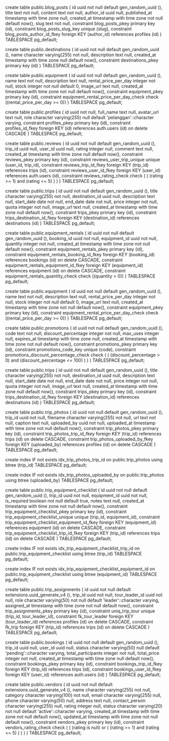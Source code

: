 

create table public.blog_posts (
  id uuid not null default gen_random_uuid (),
  title text not null,
  content text not null,
  author_id uuid null,
  published_at timestamp with time zone null,
  created_at timestamp with time zone not null default now(),
  slug text not null,
  constraint blog_posts_pkey primary key (id),
  constraint blog_posts_slug_key unique (slug),
  constraint blog_posts_author_id_fkey foreign KEY (author_id) references profiles (id)
) TABLESPACE pg_default;

create table public.destinations (
  id uuid not null default gen_random_uuid (),
  name character varying(255) not null,
  description text null,
  created_at timestamp with time zone null default now(),
  constraint destinations_pkey primary key (id)
) TABLESPACE pg_default;

create table public.equipment (
  id uuid not null default gen_random_uuid (),
  name text not null,
  description text null,
  rental_price_per_day integer not null,
  stock integer not null default 0,
  image_url text null,
  created_at timestamp with time zone not null default now(),
  constraint equipment_pkey primary key (id),
  constraint equipment_rental_price_per_day_check check ((rental_price_per_day >= 0))
) TABLESPACE pg_default;

create table public.profiles (
  id uuid not null,
  full_name text null,
  avatar_url text null,
  role character varying(255) null default 'pelanggan'::character varying,
  constraint profiles_pkey primary key (id),
  constraint profiles_id_fkey foreign KEY (id) references auth.users (id) on delete CASCADE
) TABLESPACE pg_default;



create table public.reviews (
  id uuid not null default gen_random_uuid (),
  trip_id uuid null,
  user_id uuid null,
  rating integer null,
  comment text null,
  created_at timestamp with time zone null default now(),
  constraint reviews_pkey primary key (id),
  constraint reviews_user_trip_unique unique (user_id, trip_id),
  constraint reviews_trip_id_fkey foreign KEY (trip_id) references trips (id),
  constraint reviews_user_id_fkey foreign KEY (user_id) references auth.users (id),
  constraint reviews_rating_check check (
    (
      (rating >= 1)
      and (rating <= 5)
    )
  )
) TABLESPACE pg_default;

create table public.trips (
  id uuid not null default gen_random_uuid (),
  title character varying(255) not null,
  destination_id uuid null,
  description text null,
  start_date date not null,
  end_date date not null,
  price integer not null,
  quota integer not null,
  image_url text null,
  created_at timestamp with time zone null default now(),
  constraint trips_pkey primary key (id),
  constraint trips_destination_id_fkey foreign KEY (destination_id) references destinations (id)
) TABLESPACE pg_default;

create table public.equipment_rentals (
  id uuid not null default gen_random_uuid (),
  booking_id uuid not null,
  equipment_id uuid not null,
  quantity integer not null,
  created_at timestamp with time zone not null default now(),
  constraint equipment_rentals_pkey primary key (id),
  constraint equipment_rentals_booking_id_fkey foreign KEY (booking_id) references bookings (id) on delete CASCADE,
  constraint equipment_rentals_equipment_id_fkey foreign KEY (equipment_id) references equipment (id) on delete CASCADE,
  constraint equipment_rentals_quantity_check check ((quantity > 0))
) TABLESPACE pg_default;







create table public.equipment (
  id uuid not null default gen_random_uuid (),
  name text not null,
  description text null,
  rental_price_per_day integer not null,
  stock integer not null default 0,
  image_url text null,
  created_at timestamp with time zone not null default now(),
  constraint equipment_pkey primary key (id),
  constraint equipment_rental_price_per_day_check check ((rental_price_per_day >= 0))
) TABLESPACE pg_default;



create table public.promotions (
  id uuid not null default gen_random_uuid (),
  code text not null,
  discount_percentage integer not null,
  max_uses integer null,
  expires_at timestamp with time zone null,
  created_at timestamp with time zone not null default now(),
  constraint promotions_pkey primary key (id),
  constraint promotions_code_key unique (code),
  constraint promotions_discount_percentage_check check (
    (
      (discount_percentage > 0)
      and (discount_percentage <= 100)
    )
  )
) TABLESPACE pg_default;



create table public.trips (
  id uuid not null default gen_random_uuid (),
  title character varying(255) not null,
  destination_id uuid null,
  description text null,
  start_date date not null,
  end_date date not null,
  price integer not null,
  quota integer not null,
  image_url text null,
  created_at timestamp with time zone null default now(),
  constraint trips_pkey primary key (id),
  constraint trips_destination_id_fkey foreign KEY (destination_id) references destinations (id)
) TABLESPACE pg_default;

create table public.trip_photos (
  id uuid not null default gen_random_uuid (),
  trip_id uuid not null,
  filename character varying(255) not null,
  url text not null,
  caption text null,
  uploaded_by uuid not null,
  uploaded_at timestamp with time zone not null default now(),
  constraint trip_photos_pkey primary key (id),
  constraint trip_photos_trip_id_fkey foreign KEY (trip_id) references trips (id) on delete CASCADE,
  constraint trip_photos_uploaded_by_fkey foreign KEY (uploaded_by) references profiles (id) on delete CASCADE
) TABLESPACE pg_default;

create index IF not exists idx_trip_photos_trip_id on public.trip_photos using btree (trip_id) TABLESPACE pg_default;

create index IF not exists idx_trip_photos_uploaded_by on public.trip_photos using btree (uploaded_by) TABLESPACE pg_default;

create table public.trip_equipment_checklist (
  id uuid not null default gen_random_uuid (),
  trip_id uuid not null,
  equipment_id uuid not null,
  is_required boolean not null default true,
  notes text null,
  created_at timestamp with time zone not null default now(),
  constraint trip_equipment_checklist_pkey primary key (id),
  constraint trip_equipment_checklist_unique unique (trip_id, equipment_id),
  constraint trip_equipment_checklist_equipment_id_fkey foreign KEY (equipment_id) references equipment (id) on delete CASCADE,
  constraint trip_equipment_checklist_trip_id_fkey foreign KEY (trip_id) references trips (id) on delete CASCADE
) TABLESPACE pg_default;

create index IF not exists idx_trip_equipment_checklist_trip_id on public.trip_equipment_checklist using btree (trip_id) TABLESPACE pg_default;

create index IF not exists idx_trip_equipment_checklist_equipment_id on public.trip_equipment_checklist using btree (equipment_id) TABLESPACE pg_default;

create table public.trip_assignments (
  id uuid not null default extensions.uuid_generate_v4 (),
  trip_id uuid not null,
  tour_leader_id uuid not null,
  role character varying(50) not null default 'leader'::character varying,
  assigned_at timestamp with time zone not null default now(),
  constraint trip_assignments_pkey primary key (id),
  constraint uniq_trip_tour unique (trip_id, tour_leader_id),
  constraint fk_tour_leader foreign KEY (tour_leader_id) references profiles (id) on delete CASCADE,
  constraint fk_trip foreign KEY (trip_id) references trips (id) on delete CASCADE
) TABLESPACE pg_default;

create table public.bookings (
  id uuid not null default gen_random_uuid (),
  trip_id uuid null,
  user_id uuid null,
  status character varying(50) null default 'pending'::character varying,
  total_participants integer not null,
  total_price integer not null,
  created_at timestamp with time zone null default now(),
  constraint bookings_pkey primary key (id),
  constraint bookings_trip_id_fkey foreign KEY (trip_id) references trips (id),
  constraint bookings_user_id_fkey foreign KEY (user_id) references auth.users (id)
) TABLESPACE pg_default;

create table public.vendors (
  id uuid not null default extensions.uuid_generate_v4 (),
  name character varying(255) not null,
  category character varying(100) not null,
  email character varying(255) null,
  phone character varying(50) null,
  address text null,
  contact_person character varying(255) null,
  rating integer null,
  status character varying(20) not null default 'active'::character varying,
  created_at timestamp with time zone not null default now(),
  updated_at timestamp with time zone not null default now(),
  constraint vendors_pkey primary key (id),
  constraint vendors_rating_check check (
    (
      (rating is null)
      or (
        (rating >= 1)
        and (rating <= 5)
      )
    )
  )
) TABLESPACE pg_default;